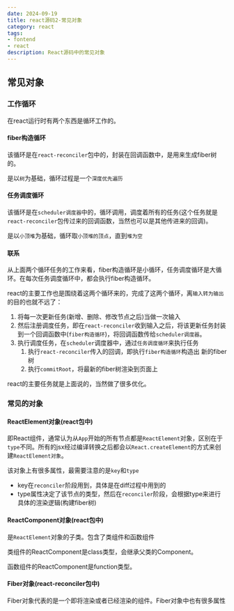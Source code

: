 ```yaml
---
date: 2024-09-19
title: react源码2-常见对象
category: react
tags:
- fontend
- react
description: React源码中的常见对象
---
```

## 常见对象

### 工作循环

在react运行时有两个东西是循环工作的。

#### fiber构造循环

该循环是在`react-reconciler`包中的，封装在回调函数中，是用来生成fiber树的。

是以`树`为基础，循环过程是一个`深度优先遍历`

#### 任务调度循环

该循环是在`scheduler调度器`中的，循环调用，调度着所有的任务(这个任务就是`react-reconciler`包传过来的回调函数，当然也可以是其他传进来的回调)。

是以`小顶堆`为基础，循环取`小顶堆的顶点`，直到`堆为空`

#### 联系

从上面两个循环任务的工作来看，fiber构造循环是小循环，任务调度循环是大循环。在每次任务调度循环中，都会执行fiber构造循环。

react的主要工作也是围绕着这两个循环来的，完成了这两个循环，离`输入转为输出`的目的也就不远了：

1. 将每一次更新任务(新增、删除、修改节点之后)当做一次输入
2. 然后注册调度任务，即在`react-reconciler`收到输入之后，将该更新任务封装到一个回调函数中(`fiber构造循环`)，将回调函数传给`scheduler调度器`。
3. 执行调度任务，在`scheduler`调度器中，通过`任务调度循环`来执行任务
   1. 执行`react-reconciler`传入的回调，即执行`fiber构造循环`构造出 新的fiber树
   2. 执行`commitRoot`，将最新的fiber树渲染到页面上

react的主要任务就是上面说的，当然做了很多优化。

### 常见的对象

#### ReactElement对象(react包中)

即React组件，通常认为从`App`开始的所有节点都是`ReactElement`对象，区别在于`type`不同。所有的jsx经过编译转换之后都会以`React.createElement`的方式来创建`ReactElement对象`。

该对象上有很多属性，最需要注意的是`key`和`type`

- key在`reconciler`阶段用到，具体是在diff过程中用到的
- type属性决定了该节点的类型，然后在`reconciler`阶段，会根据type来进行具体的渲染逻辑(构建fiber树)

#### ReactComponent对象(react包中)

是`ReactElement`对象的子类。包含了类组件和函数组件

类组件的ReactComponent是class类型，会继承父类的Component。

函数组件的ReactComponent是function类型。

#### Fiber对象(react-reconciler包中)

Fiber对象代表的是一个即将渲染或者已经渲染的组件。Fiber对象中也有很多属性
